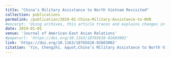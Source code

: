 ```yaml
---
title: "China’s Military Assistance to North Vietnam Revisited"
collection: publications
permalink: /publication/2019-01-China-Military-Assistance-to-NVN
#excerpt: 'Using archives, this article traces and explains changes in Beijing’s Vietnam policy from 1958 to 1962.'
date: 2019-01-01
venue: 'Journal of American-East Asian Relations'
#paperurl: 'https://doi.org/10.1163/18765610-02603002'
link: 'https://doi.org/10.1163/18765610-02603002'
citation: 'Yin, Chengzhi. &quot;China’s Military Assistance to North Vietnam Revisited.&quot; <i>Journal of American-East Asian Relations</i> 29, no.3 (2019): 226-256. https://doi.org/10.1163/18765610-02603002.'
---
```

